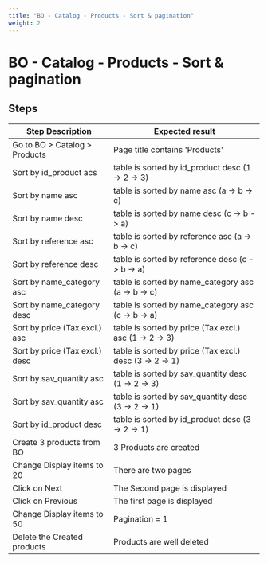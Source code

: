 ```yaml
---
title: "BO - Catalog - Products - Sort & pagination"
weight: 2
---
```


# BO - Catalog - Products - Sort & pagination
## Steps
| Step Description | Expected result |
| ----- | ----- |
| Go to BO > Catalog > Products | Page title contains 'Products' |
| Sort by id_product acs | table is sorted by id_product desc (1 -> 2 -> 3) |
| Sort by name asc | table is sorted by name asc (a -> b -> c) |
| Sort by name desc | table is sorted by name desc (c -> b -> a) |
| Sort by reference asc | table is sorted by reference asc (a -> b -> c) |
| Sort by reference desc | table is sorted by reference desc (c -> b -> a) |
| Sort by name_category asc | table is sorted by name_category asc (a -> b -> c) |
| Sort by name_category desc | table is sorted by name_category asc (c -> b -> a) |
| Sort by price (Tax excl.) asc | table is sorted by price (Tax excl.) asc (1 -> 2 -> 3) |
| Sort by price (Tax excl.) desc | table is sorted by price (Tax excl.) desc (3 -> 2 -> 1) |
| Sort by sav_quantity asc | table is sorted by sav_quantity desc (1 -> 2 -> 3) |
| Sort by sav_quantity asc | table is sorted by sav_quantity desc  (3 -> 2 -> 1) |
| Sort by id_product desc | table is sorted by id_product desc (3 -> 2 -> 1) |
| Create 3 products from BO | 3 Products are created |
| Change Display items to 20 | There are two pages |
| Click on Next | The Second page is displayed |
| Click on Previous | The first page is displayed |
| Change Display items to 50 | Pagination = 1 |
| Delete the Created products | Products are well deleted |
